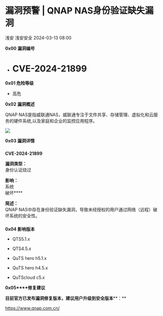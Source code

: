 #  漏洞预警 | QNAP NAS身份验证缺失漏洞   
浅安  浅安安全   2024-03-13 08:00  
  
**0x00 漏洞编号**  
- # CVE-2024-21899  
  
**0x01 危险等级**  
- 高危  
  
**0x02 漏洞概述**  
  
QNAP NAS是指威联通NAS，威联通专注于文件共享、存储管理、虚拟化和云服务的硬件系统,以及家庭和企业的监控应用程序。  
  
![](https://mmbiz.qpic.cn/sz_mmbiz_jpg/7stTqD182SVibQO4qs08rle3htmuDk4GbrqeD8X6mhiaiau2N4wzRNA3jLEe5BBOACEOLPPut2PVfiazwuTXDq0Niaw/640?wx_fmt=jpeg "")  
  
**0x03 漏洞详情**  
###   
###   
  
**CVE-2024-21899**  
  
**漏洞类型：**  
身份认证绕过  
  
**影响：**  
系统  
破坏****  
  
**简述：**  
QNAP NAS中存在身份验证缺失漏洞，导致未经授权的用户通过网络（远程）破坏系统的安全性。  
###   
  
**0x04 影响版本**  
- QTS5.1.x  
  
- QTS4.5.x  
  
- QuTS hero h5.1.x  
  
- QuTS hero h4.5.x  
  
- QuTScloud c5.x  
  
**0x05****修复建议**  
  
**目前官方已发布漏洞修复版本，建议用户升级到安全版本****：**  
  
https://www.qnap.com.cn/  
  
  
  
